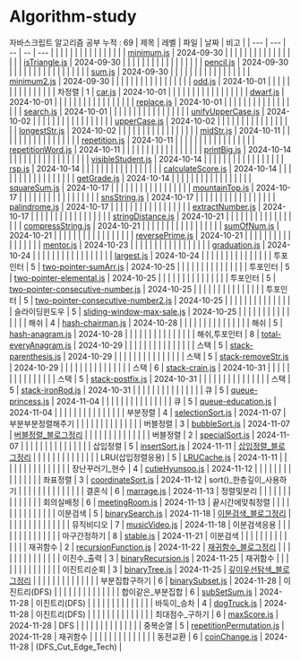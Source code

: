 # Algorithm-study
자바스크립트 알고리즘 공부
누적 : 69
| 제목 | 레벨 | 파일 | 날짜 | 비고 |
| --- | --- | -- | -- | --- |
|  |  |  |  |  |
|  |  |  |  |  |
|  |  | [minimum.js](./section1/minimum.js) | 2024-09-30 |  |
|  |  |  |  |  |
|  |  |  |  |  |
|  |  | [isTriangle.js](./section1/isTriangle.js) | 2024-09-30 |  |
|  |  |  |  |  |
|  |  |  |  |  |
|  |  | [pencil.js](./section1/pencil.js) | 2024-09-30 |  |
|  |  |  |  |  |
|  |  |  |  |  |
|  |  | [sum.js](./section1/sum.js) | 2024-09-30 |  |
|  |  |  |  |  |
|  |  |  |  |  |
|  |  | [minimum2.js](./section1/minimum2.js) | 2024-09-30 |  |
|  |  |  |  |  |
|  |  |  |  |  |
|  |  | [odd.js](./section1/odd.js) | 2024-10-01 |  |
|  |  |  |  |  |
|  |  |  |  |  |
| 차정렬 | 1 | [car.js](./section1/car.js) | 2024-10-01 |  |
|  |  |  |  |  |
|  |  |  |  |  |
|  |  | [dwarf.js](./section1/dwarf.js) | 2024-10-01 |  |
|  |  |  |  |  |
|  |  |  |  |  |
|  |  | [replace.js](./section1/replace.js) | 2024-10-01 |  |
|  |  |  |  |  |
|  |  |  |  |  |
|  |  | [search.js](./section1/search.js) | 2024-10-01 |  |
|  |  |  |  |  |
|  |  |  |  |  |
|  |  | [unifyUpperCase.js](./section1/unifyUpperCase.js) | 2024-10-02 |  |
|  |  |  |  |  |
|  |  |  |  |  |
|  |  | [upperCase.js](./section1/upperCase.js) | 2024-10-02 |  |
|  |  |  |  |  |
|  |  |  |  |  |
|  |  | [longestStr.js](./section1/longestStr.js) | 2024-10-02 |  |
|  |  |  |  |  |
|  |  |  |  |  |
|  |  | [midStr.js](./section1/midStr.js) | 2024-10-11 |  |
|  |  |  |  |  |
|  |  |  |  |  |
|  |  | [repetition.js](./section1/repetition.js) | 2024-10-11 |  |
|  |  |  |  |  |
|  |  |  |  |  |
|  |  | [repetitionWord.js](./section1/repetitionWord.js) | 2024-10-11 |  |
|  |  |  |  |  |
|  |  |  |  |  |
|  |  | [printBig.js](./section2/printBig.js) | 2024-10-14 |  |
|  |  |  |  |  |
|  |  |  |  |  |
|  |  | [visibleStudent.js](./section2/visibleStudent.js) | 2024-10-14 |  |
|  |  |  |  |  |
|  |  |  |  |  |
|  |  | [rsp.js](./section2/rsp.js) | 2024-10-14 |  |
|  |  |  |  |  |
|  |  |  |  |  |
|  |  | [calculateScore.js](./section2/calculateScore.js) | 2024-10-14 |  |
|  |  |  |  |  |
|  |  |  |  |  |
|  |  | [getGrade.js](./section2/getGrade.js) | 2024-10-14 |  |
|  |  |  |  |  |
|  |  |  |  |  |
|  |  | [squareSum.js](./section2/squareSum.js) | 2024-10-17 |  |
|  |  |  |  |  |
|  |  |  |  |  |
|  |  | [mountainTop.js](./section2/mountainTop.js) | 2024-10-17 |  |
|  |  |  |  |  |
|  |  |  |  |  |
|  |  | [snsString.js](./section3/snsString.js) | 2024-10-17 |  |
|  |  |  |  |  |
|  |  |  |  |  |
|  |  | [palindrome.js](./section3/palindrome.js) | 2024-10-17 |  |
|  |  |  |  |  |
|  |  |  |  |  |
|  |  | [extractNumber.js](./section3/extractNumber.js) | 2024-10-17 |  |
|  |  |  |  |  |
|  |  |  |  |  |
|  |  | [stringDistance.js](./section3/stringDistance.js) | 2024-10-21 |  |
|  |  |  |  |  |
|  |  |  |  |  |
|  |  | [compressString.js](./section3/compressString.js) | 2024-10-21 |  |
|  |  |  |  |  |
|  |  |  |  |  |
|  |  | [sumOfNum.js](./section4/sumOfNum.js) | 2024-10-21 |  |
|  |  |  |  |  |
|  |  |  |  |  |
|  |  | [reversePrime.js](./section4/reversePrime.js) | 2024-10-21 |  |
|  |  |  |  |  |
|  |  |  |  |  |
|  |  | [mentor.js](./section4/mentor.js) | 2024-10-23 |  |
|  |  |  |  |  |
|  |  |  |  |  |
|  |  | [graduation.js](./section4/graduation.js) | 2024-10-24 |  |
|  |  |  |  |  |
|  |  |  |  |  |
|  |  | [largest.js](./section4/largest.js) | 2024-10-24 |  |
|  |  |  |  |  |
|  |  |  |  |  |
| 투포인터 | 5 | [two-pointer-sumArr.js](./section5/two-pointer-sumArr.js) | 2024-10-25 |  |
|  |  |  |  |  |
|  |  |  |  |  |
| 투포인터 | 5 | [two-pointer-elemental.js](./section5/two-pointer-elemental.js) | 2024-10-25 |  |
|  |  |  |  |  |
|  |  |  |  |  |
| 투포인터 | 5 | [two-pointer-consecutive-number.js](./section5/two-pointer-consecutive-number.js) | 2024-10-25 |  |
|  |  |  |  |  |
|  |  |  |  |  |
| 투포인터 | 5 | [two-pointer-consecutive-number2.js](./section5/two-pointer-consecutive-number2.js) | 2024-10-25 |  |
|  |  |  |  |  |
|  |  |  |  |  |
| 슬라이딩윈도우 | 5 | [sliding-window-max-sale.js](./section5/sliding-window-max-sale.js) | 2024-10-25 |  |
|  |  |  |  |  |
|  |  |  |  |  |
| 해쉬 | 4 | [hash-chairman.js](./section5/hash-chairman.js) | 2024-10-28 |  |
|  |  |  |  |  |
|  |  |  |  |  |
| 해쉬 | 5 | [hash-anagram.js](./section5/hash-anagram.js) | 2024-10-28 |  |
|  |  |  |  |  |
|  |  |  |  |  |
| 해쉬,투포인터 | 8 | [total-everyAnagram.js](./section5/total-everyAnagram.js) | 2024-10-29 |  |
|  |  |  |  |  |
|  |  |  |  |  |
| 스택 | 5 | [stack-parenthesis.js](./section6/stack-parenthesis.js) | 2024-10-29 |  |
|  |  |  |  |  |
|  |  |  |  |  |
| 스택 | 5 | [stack-removeStr.js](./section6/stack-removeStr.js) | 2024-10-29 |  |
|  |  |  |  |  |
|  |  |  |  |  |
| 스택 | 6 | [stack-crain.js](./section6/stack-crain.js) | 2024-10-31 |  |
|  |  |  |  |  |
|  |  |  |  |  |
| 스택 | 5 | [stack-postfix.js](./section6/stack-postfix.js) | 2024-10-31 |  |
|  |  |  |  |  |
|  |  |  |  |  |
| 스택 | 5 | [stack-ironRod.js](./section6/stack-ironRod.js) | 2024-10-31 |  |
|  |  |  |  |  |
|  |  |  |  |  |
| 큐 | 5 | [queue-princess.js](./section6/queue-princess.js) | 2024-11-04 |  |
|  |  |  |  |  |
|  |  |  |  |  |
| 큐 | 5 | [queue-education.js](./section6/queue-education.js) | 2024-11-04 |  |
|  |  |  |  |  |
|  |  |  |  |  |
| 부분정렬 | 4 | [selectionSort.js](./section7/selectionSort.js) | 2024-11-07 | 부분부분정렬해주기 |
|  |  |  |  |  |
|  |  |  |  |  |
| 버블정렬 | 3 | [bubbleSort.js](./section7/bubbleSort.js) | 2024-11-07 | [버블정렬_블로그정리](https://inblog.ai/luke/%EC%95%8C%EA%B3%A0%EB%A6%AC%EC%A6%98-%EA%B0%9C%EB%85%90-%EC%A0%95%EB%A6%AC-33865#%EB%B2%84%EB%B8%94%EC%A0%95%EB%A0%AC-5) |
|  |  |  |  |  |
|  |  |  |  |  |
| 버블정렬 | 2 | [specialSort.js](./section7/specialSort.js) | 2024-11-07 |  |
|  |  |  |  |  |
|  |  |  |  |  |
| 삽입정렬 | 5 | [insertSort.js](./section7/insertSort.js) | 2024-11-11 | [삽입정렬_블로그정리](https://inblog.ai/luke/%EC%95%8C%EA%B3%A0%EB%A6%AC%EC%A6%98-%EA%B0%9C%EB%85%90-%EC%A0%95%EB%A6%AC-33865#%EC%82%BD%EC%9E%85%EC%A0%95%EB%A0%AC-5) |
|  |  |  |  |  |
|  |  |  |  |  |
| LRU(삽입정렬응용) | 5 | [LRUCache.js](./section7/LRUCache.js) | 2024-11-11 |  |
|  |  |  |  |  |
|  |  |  |  |  |
| 장난꾸러기_현수 | 4 | [cutieHyunsoo.js](./section7/cutieHyunsoo.js) | 2024-11-12 |  |
|  |  |  |  |  |
|  |  |  |  |  |
| 좌표정렬 | 3 | [coordinateSort.js](./section7/coordinateSort.js) | 2024-11-12 | sort()_한층깊이_사용하기 |
|  |  |  |  |  |
|  |  |  |  |  |
| 결혼식 | 6 | [marrage.js](./section7/marrage.js) | 2024-11-13 | 정렬및분리 |
|  |  |  |  |  |
|  |  |  |  |  |
| 회의실배정 | 6 | [meetingRoom.js](./section7/meetingRoom.js) | 2024-11-13 | 끝시간에맞춰정렬 |
|  |  |  |  |  |
|  |  |  |  |  |
| 이분검색 | 5 | [binarySearch.js](./section7/binarySearch.js) | 2024-11-18 | [이분검색_블로그정리](https://inblog.ai/luke/%EC%95%8C%EA%B3%A0%EB%A6%AC%EC%A6%98-%EA%B0%9C%EB%85%90-%EC%A0%95%EB%A6%AC-33865#%EC%9D%B4%EB%B6%84%EA%B2%80%EC%83%89-13) |
|  |  |  |  |  |
|  |  |  |  |  |
| 뮤직비디오 | 7 | [musicVideo.js](./section7/musicVideo.js) | 2024-11-18 | 이분검색응용 |
|  |  |  |  |  |
|  |  |  |  |  |
| 마구간정하기 | 8 | [stable.js](./section7/stable.js) | 2024-11-21 | 이분검색 |
|  |  |  |  |  |
|  |  |  |  |  |
| 재귀함수 | 2 | [recursionFunction.js](./section8/recursionFunction.js) | 2024-11-22 | [재귀함수_블로그정리](https://inblog.ai/luke/%EC%95%8C%EA%B3%A0%EB%A6%AC%EC%A6%98-%EA%B0%9C%EB%85%90-%EC%A0%95%EB%A6%AC-33865#%EC%9E%AC%EA%B7%80%ED%95%A8%EC%88%98-17) |
|  |  |  |  |  |
|  |  |  |  |  |
| 이진수_출력 | 3 | [binaryRecursion.js](./section8/binaryRecursion.js) | 2024-11-25 | 재귀함수 |
|  |  |  |  |  |
|  |  |  |  |  |
| 이진트리순회 | 3 | [binaryTree.js](./section8/binaryTree.js) | 2024-11-25 | [깊이우선탐색_블로그정리](https://inblog.ai/luke/%EC%95%8C%EA%B3%A0%EB%A6%AC%EC%A6%98-%EA%B0%9C%EB%85%90-%EC%A0%95%EB%A6%AC-33865#%EC%9D%B4%EC%A7%84%ED%8A%B8%EB%A6%AC%EC%88%9C%ED%9A%8C-dfs-%EA%B9%8A%EC%9D%B4%EC%9A%B0%EC%84%A0%ED%83%90%EC%83%89--20) |
|  |  |  |  |  |
|  |  |  |  |  |
| 부분집합구하기 | 6 | [binarySubset.js](./section8/binarySubset.js) | 2024-11-28 | 이진트리(DFS) |
|  |  |  |  |  |
|  |  |  |  |  |
| 합이같은_부분집합 | 6 | [subSetSum.js](./section8/subSetSum.js) | 2024-11-28 | 이진트리(DFS) |
|  |  |  |  |  |
|  |  |  |  |  |
| 바둑이_승차 | 4 | [dogTruck.js](./section8/dogTruck.js) | 2024-11-28 | 이진트리(DFS) |
|  |  |  |  |  |
|  |  |  |  |  |
| 최대점수_구하기 | 6 | [maxScore.js](./section8/maxScore.js) | 2024-11-28 | DFS |
|  |  |  |  |  |
|  |  |  |  |  |
| 중복순열 | 5 | [repetitionPermutation.js](./section8/repetitionPermutation.js) | 2024-11-28 | 재귀함수 |
|  |  |  |  |  |
|  |  |  |  |  |
| 동전교환 | 6 | [coinChange.js](./section8/coinChange.js) | 2024-11-28 | (DFS_Cut_Edge_Tech) |
